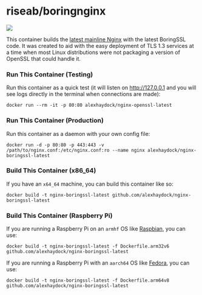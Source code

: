 # riseab/boringnginx

[![](https://images.microbadger.com/badges/image/alexhaydock/nginx-boringssl-latest.svg)](https://microbadger.com/images/alexhaydock/nginx-boringssl-latest "Get your own image badge on microbadger.com")

This container builds the [latest mainline Nginx](https://nginx.org/en/CHANGES) with the latest BoringSSL code. It was created to aid with the easy deployment of TLS 1.3 services at a time when most Linux distributions were not packaging a version of OpenSSL that could handle it.

### Run This Container (Testing)
Run this container as a quick test (it will listen on http://127.0.0.1 and you will see logs directly in the terminal when connections are made):
```
docker run --rm -it -p 80:80 alexhaydock/nginx-openssl-latest
```

### Run This Container (Production)
Run this container as a daemon with your own config file:
```
docker run -d -p 80:80 -p 443:443 -v /path/to/nginx.conf:/etc/nginx.conf:ro --name nginx alexhaydock/nginx-boringssl-latest
```

### Build This Container (x86_64)
If you have an `x64_64` machine, you can build this container like so:
```
docker build -t nginx-boringssl-latest github.com/alexhaydock/nginx-boringssl-latest
```

### Build This Container (Raspberry Pi)
If you are running a Raspberry Pi on an `armhf` OS like [Raspbian](https://www.raspberrypi.org/downloads/raspbian/), you can use:
```
docker build -t nginx-boringssl-latest -f Dockerfile.arm32v6 github.com/alexhaydock/nginx-boringssl-latest
```

If you are running a Raspberry Pi with an `aarch64` OS like [Fedora](https://fedoraproject.org/wiki/Architectures/ARM/Raspberry_Pi), you can use:
```
docker build -t nginx-boringssl-latest -f Dockerfile.arm64v8 github.com/alexhaydock/nginx-boringssl-latest
```
